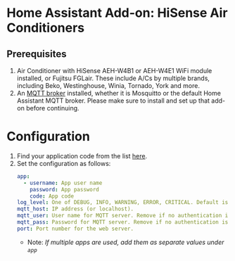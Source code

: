 # Home Assistant Add-on: HiSense Air Conditioners

## Prerequisites

1. Air Conditioner with HiSense AEH-W4B1 or AEH-W4E1 WiFi module installed, or
   Fujitsu FGLair.
   These include A/Cs by multiple brands, including Beko, Westinghouse, Winia,
   Tornado, York and more.
1. An [MQTT broker](https://www.home-assistant.io/docs/mqtt/broker/) installed,
   whether it is Mosquitto or the default Home Assistant MQTT broker. Please
   make sure to install and set up that add-on before continuing.

# Configuration

1. Find your application code from the list
   [here](https://github.com/mobot95/AirCon#prerequisites).
1. Set the configuration as follows:
   ```yaml
   app:
     - username: App user name
       password: App password
       code: App code
   log_level: One of DEBUG, INFO, WARNING, ERROR, CRITICAL. Default is INFO.
   mqtt_host: IP address (or localhost).
   mqtt_user: User name for MQTT server. Remove if no authentication is used.
   mqtt_pass: Password for MQTT server. Remove if no authentication is used.
   port: Port number for the web server.
   ```
   * Note: _If multiple apps are used, add them as separate values under `app`_
